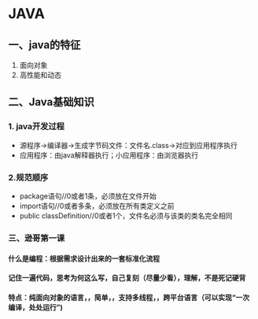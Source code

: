 # JAVA

## 一、java的特征

1. 面向对象
2. 高性能和动态

## 二、Java基础知识

### 1. java开发过程

* 源程序->编译器->生成字节码文件：文件名.class->对应到应用程序执行
* 应用程序：由java解释器执行；小应用程序：由浏览器执行

### 2.规范顺序

* package语句//0或者1条，必须放在文件开始
* import语句//0或者多条，必须放在所有类定义之前
* public classDefinition//0或者1个，文件名必须与该类的类名完全相同

### 三、逊哥第一课

#### 什么是编程：根据需求设计出来的一套标准化流程

#### 记住一遍代码，思考为何这么写，自己复刻（尽量少看），理解，不是死记硬背

#### 特点：纯面向对象的语言，，简单，，支持多线程，，跨平台语言（可以实现“一次编译，处处运行”)
